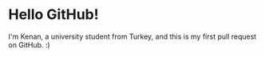 # Hello GitHub!

I'm Kenan, a university student from Turkey, and this is my first pull request on GitHub. :)
